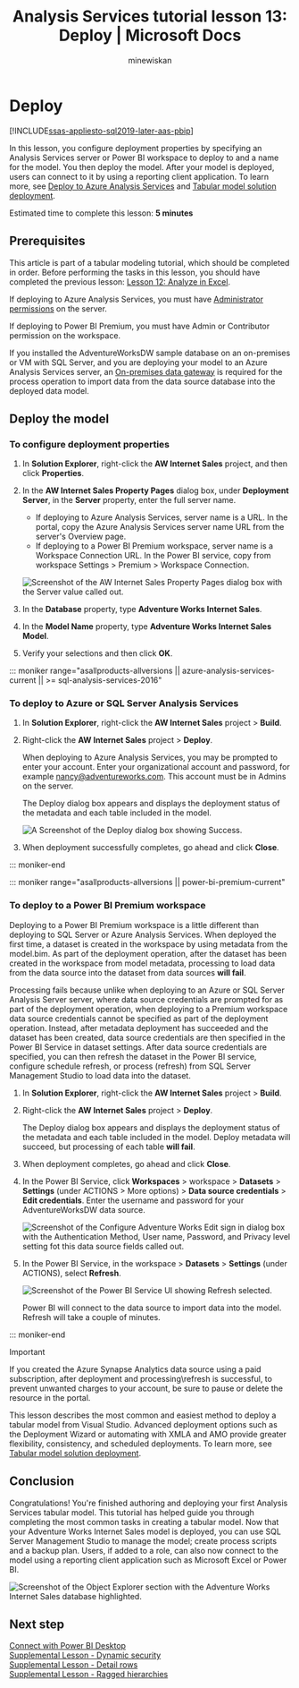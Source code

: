 ﻿---
title: "Analysis Services tutorial lesson 13: Deploy | Microsoft Docs"
description: Learn how to configure deployment properties for an Analysis Services tabular model project.
ms.date: 05/04/2020
ms.prod: sql
ms.technology: analysis-services
ms.topic: tutorial
ms.author: owend
ms.reviewer: owend
author: minewiskan
ms.custom: contperfq4
---
# Deploy

[!INCLUDE[ssas-appliesto-sql2019-later-aas-pbip](../includes/ssas-appliesto-sql2019-later-aas-pbip.md)]

In this lesson, you configure deployment properties by specifying an Analysis Services server or Power BI workspace to deploy to and a name for the model. You then deploy the model. After your model is deployed, users can connect to it by using a reporting client application. To learn more, see [Deploy to Azure Analysis Services](https://docs.microsoft.com/azure/analysis-services/analysis-services-deploy) and [Tabular model solution deployment](../deployment/tabular-model-solution-deployment.md).  
  
Estimated time to complete this lesson: **5 minutes**  
  
## Prerequisites  

This article is part of a tabular modeling tutorial, which should be completed in order. Before performing the tasks in this lesson, you should have completed the previous lesson: [Lesson 12: Analyze in Excel](../tutorial-tabular-1400/as-lesson-12-analyze-in-excel.md).  

If deploying to Azure Analysis Services, you must have [Administrator permissions](https://docs.microsoft.com/azure/analysis-services/analysis-services-server-admins) on the server.  

If deploying to Power BI Premium, you must have Admin or Contributor permission on the workspace.

If you installed the AdventureWorksDW sample database on an on-premises or VM with SQL Server, and you are deploying your model to an Azure Analysis Services server, an [On-premises data gateway](https://docs.microsoft.com/azure/analysis-services/analysis-services-gateway) is required for the process operation to import data from the data source database into the deployed data model.
  
## Deploy the model  
  
### To configure deployment properties

1. In **Solution Explorer**, right-click the **AW Internet Sales** project, and then click **Properties**.  
  
2. In the **AW Internet Sales Property Pages** dialog box, under **Deployment Server**, in the **Server** property, enter the full server name.  
    - If deploying to Azure Analysis Services, server name is a URL. In the portal, copy the Azure Analysis Services server name URL from the server's Overview page.  
    - If deploying to a Power BI Premium workspace, server name is a Workspace Connection URL. In the Power BI service, copy from workspace Settings > Premium > Workspace Connection.

    ![Screenshot of the  AW Internet Sales Property Pages dialog box with the Server value called out.](../tutorial-tabular-1400/media/as-lesson13-deploy-aas.png)
  
3. In the **Database** property, type **Adventure Works Internet Sales**.  
  
4. In the **Model Name** property, type **Adventure Works Internet Sales Model**.  
  
5. Verify your selections and then click **OK**.  

::: moniker range="asallproducts-allversions || azure-analysis-services-current || >= sql-analysis-services-2016"

### To deploy to Azure or SQL Server Analysis Services
  
1. In **Solution Explorer**, right-click the **AW Internet Sales** project > **Build**.  

2. Right-click the **AW Internet Sales** project > **Deploy**.

    When deploying to Azure Analysis Services, you may be prompted to enter your account. Enter your organizational account and password, for example nancy@adventureworks.com. This account must be in Admins on the server.
  
    The Deploy dialog box appears and displays the deployment status of the metadata and each table included in the model.  
    
    ![A Screenshot of the Deploy dialog box showing Success.](../tutorial-tabular-1400/media/as-lesson13-deploy-status.png)

3. When deployment successfully completes, go ahead and click **Close**.  

::: moniker-end

::: moniker range="asallproducts-allversions || power-bi-premium-current"

### To deploy to a Power BI Premium workspace

Deploying to a Power BI Premium workspace is a little different than deploying to SQL Server or Azure Analysis Services. When deployed the first time, a dataset is created in the workspace by using metadata from the model.bim. As part of the deployment operation, after the dataset has been created in the workspace from model metadata, processing to load data from the data source into the dataset from data sources **will fail**.

Processing fails because unlike when deploying to an Azure or SQL Server Analysis Server server, where data source credentials are prompted for as part of the deployment operation, when deploying to a Premium workspace data source credentials cannot be specified as part of the deployment operation. Instead, after metadata deployment has succeeded and the dataset has been created, data source credentials are then specified in the Power BI Service in dataset settings. After data source credentials are specified, you can then refresh the dataset in the Power BI service, configure schedule refresh, or process (refresh) from SQL Server Management Studio to load data into the dataset.

1. In **Solution Explorer**, right-click the **AW Internet Sales** project > **Build**.  

2. Right-click the **AW Internet Sales** project > **Deploy**.

    The Deploy dialog box appears and displays the deployment status of the metadata and each table included in the model. Deploy metadata will succeed, but processing of each table **will fail**.

3. When deployment completes, go ahead and click **Close**.

4. In the Power BI Service, click **Workspaces** > workspace > **Datasets** > **Settings** (under ACTIONS > More options) > **Data source credentials** > **Edit credentials**. Enter the username and password for your AdventureWorksDW data source.

    ![Screenshot of the Configure Adventure Works Edit sign in dialog box with the Authentication Method, User name, Password, and Privacy level setting fot this data source fields called out.](../tutorial-tabular-1400/media/as-lesson13-edit-credentials.png)
    
5. In the Power BI Service, in the workspace > **Datasets** > **Settings** (under ACTIONS), select **Refresh**. 

    ![Screenshot of the Power BI Service UI showing Refresh selected.](../tutorial-tabular-1400/media/as-lesson13-dataset-refresh.png)

    Power BI will connect to the data source to import data into the model. Refresh will take a couple of minutes.

::: moniker-end

> [!IMPORTANT]
> If you created the Azure Synapse Analytics data source using a paid subscription, after deployment and processing\refresh is successful, to prevent unwanted charges to your account, be sure to pause or delete the resource in the portal.

This lesson describes the most common and easiest method to deploy a tabular model from Visual Studio. Advanced deployment options such as the Deployment Wizard or automating with XMLA and AMO provide greater flexibility, consistency, and scheduled deployments. To learn more, see [Tabular model solution deployment](../deployment/tabular-model-solution-deployment.md).

## Conclusion  

Congratulations! You're finished authoring and deploying your first Analysis Services tabular model. This tutorial has helped guide you through completing the most common tasks in creating a tabular model. Now that your Adventure Works Internet Sales model is deployed, you can use SQL Server Management Studio to manage the model; create process scripts and a backup plan. Users, if added to a role, can also now connect to the model using a reporting client application such as Microsoft Excel or Power BI.  

![Screenshot of the Object Explorer section with the Adventure Works Internet Sales database highlighted.](../tutorial-tabular-1400/media/as-lesson13-ssms.png)

## Next step

[Connect with Power BI Desktop](https://docs.microsoft.com/azure/analysis-services/analysis-services-connect-pbi)  
[Supplemental Lesson - Dynamic security](../tutorial-tabular-1400/as-supplemental-lesson-dynamic-security.md)  
[Supplemental Lesson - Detail rows](../tutorial-tabular-1400/as-supplemental-lesson-detail-rows.md)  
[Supplemental Lesson - Ragged hierarchies](../tutorial-tabular-1400/as-supplemental-lesson-ragged-hierarchies.md)  
